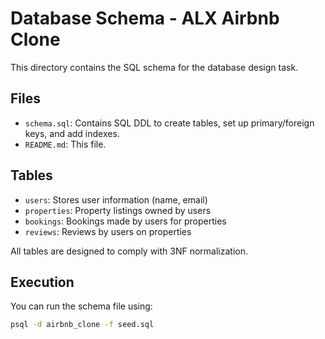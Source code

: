 # Database Schema - ALX Airbnb Clone

This directory contains the SQL schema for the database design task.

## Files

- `schema.sql`: Contains SQL DDL to create tables, set up primary/foreign keys, and add indexes.
- `README.md`: This file.

## Tables

- `users`: Stores user information (name, email)
- `properties`: Property listings owned by users
- `bookings`: Bookings made by users for properties
- `reviews`: Reviews by users on properties

All tables are designed to comply with 3NF normalization.

## Execution

You can run the schema file using:

```bash
psql -d airbnb_clone -f seed.sql
